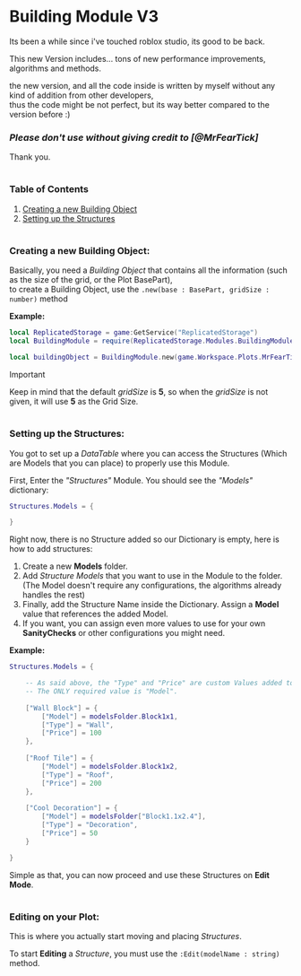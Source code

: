 # Building Module V3

Its been a while since i've touched roblox studio, its good to be back.
	
This new Version includes...
tons of new performance improvements, algorithms and methods.
	
the new version, and all the code inside is written by myself without any kind of addition from other developers,  
thus the code might be not perfect, but its way better compared to the version before :)
	
### *Please don't use without giving credit to [@MrFearTick]*

Thank you.

#

### Table of Contents

1. [Creating a new Building Object](#creating-a-new-building-object)
2. [Setting up the Structures](#setting-up-the-structures)

#

### Creating a new Building Object:

Basically, you need a *Building Object* that contains all the information (such as the size of the grid, or the Plot BasePart),  
to create a Building Object, use the ```.new(base : BasePart, gridSize : number)``` method

**Example:**

```lua
local ReplicatedStorage = game:GetService("ReplicatedStorage")
local BuildingModule = require(ReplicatedStorage.Modules.BuildingModuleMain)

local buildingObject = BuildingModule.new(game.Workspace.Plots.MrFearTick_PLOT, 5)
```

> [!IMPORTANT]
> Keep in mind that the default *gridSize* is **5**, so when the *gridSize* is not given, it will use **5** as the Grid Size.

#

### Setting up the Structures:

You got to set up a *DataTable* where you can access the Structures (Which are Models that you can place) to properly use this Module.
	
First, Enter the *"Structures"* Module. You should see the *"Models"* dictionary:

```lua
Structures.Models = {

}
```

Right now, there is no Structure added so our Dictionary is empty,
here is how to add structures:

1. Create a new **Models** folder.
2. Add *Structure Models* that you want to use in the Module to the folder. (The Model doesn't require any configurations, the algorithms already handles the rest)
3. Finally, add the Structure Name inside the Dictionary. Assign a **Model** value that references the added Model.
4. If you want, you can assign even more values to use for your own **SanityChecks** or other configurations you might need.

**Example:**

```lua
Structures.Models = {

	-- As said above, the "Type" and "Price" are custom Values added to show in the example,
	-- The ONLY required value is "Model".
	
	["Wall Block"] = {
		["Model"] = modelsFolder.Block1x1,
		["Type"] = "Wall",
		["Price"] = 100
	},
	
	["Roof Tile"] = {
		["Model"] = modelsFolder.Block1x2,
		["Type"] = "Roof",
		["Price"] = 200
	},
	
	["Cool Decoration"] = {
		["Model"] = modelsFolder["Block1.1x2.4"],
		["Type"] = "Decoration",
		["Price"] = 50
	}

}
```

Simple as that, you can now proceed and use these Structures on **Edit Mode**.

#

### Editing on your Plot:

This is where you actually start moving and placing *Structures*.
	
To start **Editing** a *Structure*, you must use the  ```:Edit(modelName : string)``` method.

